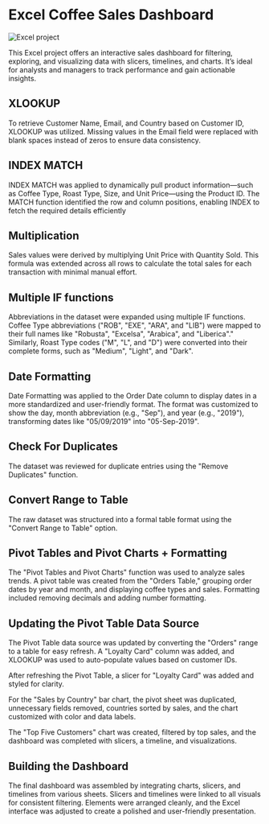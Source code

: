 
# Excel Coffee Sales Dashboard
![Excel project](https://github.com/user-attachments/assets/5bf2b737-9089-46c2-ad81-2796f8cb6344)

This Excel project offers an interactive sales dashboard for filtering, exploring, and visualizing data with slicers, timelines, and charts. It’s ideal for analysts and managers to track performance and gain actionable insights.


## XLOOKUP
To retrieve Customer Name, Email, and Country based on Customer ID, XLOOKUP was utilized. Missing values in the Email field were replaced with blank spaces instead of zeros to ensure data consistency.

## INDEX MATCH
INDEX MATCH was applied to dynamically pull product information—such as Coffee Type, Roast Type, Size, and Unit Price—using the Product ID. The MATCH function identified the row and column positions, enabling INDEX to fetch the required details efficiently

## Multiplication
Sales values were derived by multiplying Unit Price with Quantity Sold. This formula was extended across all rows to calculate the total sales for each transaction with minimal manual effort.

## Multiple IF functions
Abbreviations in the dataset were expanded using multiple IF functions. Coffee Type abbreviations ("ROB", "EXE", "ARA", and "LIB") were mapped to their full names like "Robusta", "Excelsa", "Arabica", and "Liberica"." Similarly, Roast Type codes ("M", "L", and "D") were converted into their complete forms, such as "Medium", "Light", and "Dark".

## Date Formatting
Date Formatting was applied to the Order Date column to display dates in a more standardized and user-friendly format. The format was customized to show the day, month abbreviation (e.g., "Sep"), and year (e.g., "2019"), transforming dates like "05/09/2019" into "05-Sep-2019".

## Check For Duplicates
The dataset was reviewed for duplicate entries using the "Remove Duplicates" function.

## Convert Range to Table
The raw dataset was structured into a formal table format using the "Convert Range to Table" option.

## Pivot Tables and Pivot Charts + Formatting
The "Pivot Tables and Pivot Charts" function was used to analyze sales trends. A pivot table was created from the "Orders Table," grouping order dates by year and month, and displaying coffee types and sales. Formatting included removing decimals and adding number formatting.

## Updating the Pivot Table Data Source

The Pivot Table data source was updated by converting the "Orders" range to a table for easy refresh. A "Loyalty Card" column was added, and XLOOKUP was used to auto-populate values based on customer IDs.

After refreshing the Pivot Table, a slicer for "Loyalty Card" was added and styled for clarity.

For the "Sales by Country" bar chart, the pivot sheet was duplicated, unnecessary fields removed, countries sorted by sales, and the chart customized with color and data labels.

The "Top Five Customers" chart was created, filtered by top sales, and the dashboard was completed with slicers, a timeline, and visualizations.

## Building the Dashboard
The final dashboard was assembled by integrating charts, slicers, and timelines from various sheets. Slicers and timelines were linked to all visuals for consistent filtering. Elements were arranged cleanly, and the Excel interface was adjusted to create a polished and user-friendly presentation.
